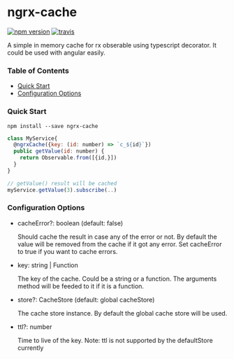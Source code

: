 # ngrx-cache
[![npm version](https://img.shields.io/npm/v/ngrx-cache.svg)](https://www.npmjs.org/package/ngrx-cache)
[![travis](https://img.shields.io/travis/pangwa/ngrx-cache.svg)](https://travis-ci.org/pangwa/ngrx-cache)

A simple in memory cache for rx obserable using typescript decorator. It could be used with angular easily.

### Table of Contents
  - [Quick Start](#quick-start)
  - [Configuration Options](#configuration-options)

### Quick Start
`npm install --save ngrx-cache`

```js
class MyService{
  @ngrxCache({key: (id: number) => `c_${id}`})
  public getValue(id: number) {
    return Observable.from([{id,}])
  }
}

// getValue() result will be cached
myService.getValue(3).subscribe(..)
```
### Configuration Options
  - cacheError?: boolean (default: false)

      Should cache the result in case any of the error or not. 
      By default the value will be removed from the cache if it got any error. Set cacheError to true if you want to cache errors.
  - key: string | Function
     
       The key of the cache. Could be a string or a function.
       The arguments method will be feeded to it if it is a function.
  - store?: CacheStore (default: global cacheStore)

       The cache store instance. By default the global cache store will be used.
  - ttl?: number

       Time to live of the key. Note: ttl is not supported by the defaultStore currently
